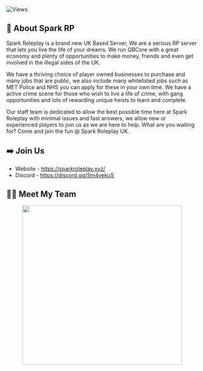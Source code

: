 
![Views](https://komarev.com/ghpvc/?username=SPKReality14&style=flat-square&color=ff69b4)

## 📜 About Spark RP
Spark Roleplay is a brand new UK Based Server, We are a serious RP server that lets you live the life of your dreams. We run QBCore with a great economy and plenty of opportunities to make money, friends and even get involved in the illegal sides of the UK.

We have a thriving choice of player owned businesses to purchase and many jobs that are public, we also include many whitelisted jobs such as MET Police and NHS you can apply for these in your own time. We have a active crime scene for those who wish to live a life of crime, with gang opportunities and lots of rewarding unique heists to learn and complete.

Our staff team is dedicated to allow the best possible time here at Spark Roleplay with minimal issues and fast answers, we allow new or experienced players to join us as we are here to help. What are you waiting for? Come and join the fun @ Spark Roleplay UK.

## ➡️ Join Us
 - Website - https://sparkroleplay.xyz/
 - Discord - https://discord.gg/Sm4vekuS

## 👨‍💻 Meet My Team
<p align="center">
 <a href=https://github.com/SPKReality><img width="420" src=https://github-readme-stats.vercel.app/api?username=SPKReality&count_private=true&show_icons=true&title_color=dc143c&text_color=ffffff&icon_color=dc143c&hide_border=true&bg_color=282a36&layout=compact&hide_title=false&hide_rank=false><a>

